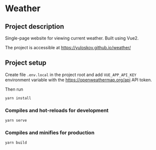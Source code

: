 # Weather
## Project description
Single-page website for viewing current weather.
Built using Vue2.

The project is accessible at https://yuloskov.github.io/weather/
## Project setup
Create file ```.env.local``` in the project root and add
```VUE_APP_API_KEY``` environment variable with the https://openweathermap.org/api API token.

Then run
```
yarn install
```

### Compiles and hot-reloads for development
```
yarn serve
```

### Compiles and minifies for production
```
yarn build
```
